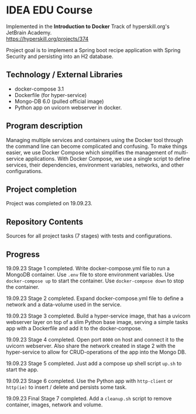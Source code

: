 # IDEA EDU Course

Implemented in the <b>Introduction to Docker</b> Track of hyperskill.org's JetBrain Academy.<br>
https://hyperskill.org/projects/374

Project goal is to implement a Spring boot recipe application with Spring Security and persisting into an H2 database.

## Technology / External Libraries

- docker-compose 3.1
- Dockerfile (for hyper-service)
- Mongo-DB 6.0 (pulled official image)
- Python app on uvicorn webserver in docker.

## Program description

Managing multiple services and containers using the Docker tool through the command line can become complicated and
confusing. To make things easier, we use Docker Compose which simplifies the management of multi-service
applications. With Docker Compose, we use a single script to define services, their dependencies, environment
variables, networks, and other configurations. 

## Project completion

Project was completed on 19.09.23.

## Repository Contents

Sources for all project tasks (7 stages) with tests and configurations.

## Progress

19.09.23 Stage 1 completed. Write docker-compose.yml file to run a MongoDB container. Use `.env` file to store
environment variables. Use `docker-compose up` to start the container. Use `docker-compose down` to stop the container.

19.09.23 Stage 2 completed. Expand docker-compose.yml file to define a network and a data-volume used in the service.

19.09.23 Stage 3 completed. Build a hyper-service image, that has a uvicorn webserver layer on top of a slim Python
 base image, serving a simple tasks app with a Dockerfile and add it to the docker-compose.

19.09.23 Stage 4 completed. Open port `8000` on host and connect it to the uvicorn webserver. Also share the network 
created in stage 2 with the hyper-service to allow for CRUD-operations of the app into the Mongo DB.

19.09.23 Stage 5 completed. Just add a compose up shell script `up.sh` to start the app.

19.09.23 Stage 6 completed. Use the Python app with `http-client` or `http(ie)` to insert / delete and persists some task.

19.09.23 Final Stage 7 completed. Add a `cleanup.sh` script to remove container, images, network and volume.
